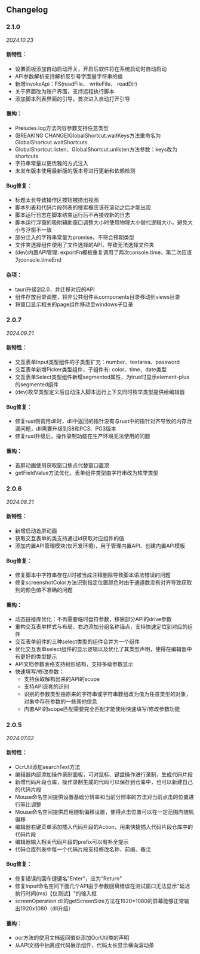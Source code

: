 ## Changelog

### 2.1.0

_2024.10.23_

#### 新特性：

- 设置面板添加自动启动开关，开启后软件将在系统启动时自动启动
- API参数解析支持解析反引号字面量字符串的值
- 新增invokeApi：FS(readFile、 writeFile、 readDir)
- 关于界面改为账户界面，支持远程执行脚本
- 添加脚本列表界面的引导，首次进入自动打开引导

#### 重构：

- Preludes.log方法内容参数支持任意类型
- (BREAKING CHANGE)GlobalShortcut.waitKeys方法重命名为GlobalShortcut.waitShortcuts
- GlobalShortcut.listen、GlobalShortcut.unlisten方法参数：keys改为shortcuts
- 字符串常量以更优雅的方式注入
- 未发布版本使用最新版的版本号进行更新和依赖检测

#### Bug修复：

- 标题太长导致操作区按钮被挤出视图
- 脚本列表和代码片段列表的搜索框应该在滚动之后才能出现
- 脚本运行日志在脚本结束运行后不再接收新的日志
- 脚本运行浮窗的吸附辅助窗口调整大小时使用物理大小替代逻辑大小，避免大小与浮窗不一致
- 部分注入的字符串常量为promise，不符合预期类型
- 文件夹选择组件使用了文件选择的API，导致无法选择文件夹
- (dev)内置API管理: exportFn模板重复调用了两次console.time，第二次应该为console.timeEnd

#### 杂项：

- tauri升级到2.0，并迁移对应的API
- 组件存放目录调整，将非公共组件从components目录移动到views目录
- 将窗口显示相关的page组件移动至windows子目录


### 2.0.7

_2024.09.21_

#### 新特性：

- 交互表单Input类型组件的子类型扩充：number、textarea、password
- 交互表单新增Picker类型组件，子组件有: color、time、date类型
- 交互表单Select类型组件新增segmented属性，为true时显示element-plus的segmented组件
- (dev)枚举类型定义后自动注入脚本运行上下文同时枚举类型提供给编辑器

#### Bug修复：

- 修复rust侧调用dll时，dll中返回的指针没有与rust中的指针对齐导致的内存泄漏问题，dll需要升级到S8和PC3、PG3版本
- 修复rust升级后，操作录制功能在生产环境无法使用的问题

#### 重构：

- 首屏动画使用获取窗口焦点代替窗口置顶
- getFieldValue方法优化，表单组件类型由字符串改为枚举类型

### 2.0.6

_2024.08.21_

#### 新特性：

- 新增启动首屏动画
- 获取交互表单的类支持通过id获取对应组件的值
- 添加内置API管理模块(仅开发环境)，用于管理内置API、创建内置API模板

#### Bug修复：

- 修复脚本中字符串存在//时被当成注释删除导致脚本语法错误的问题
- 修复screenshotColor方法识别指定位置颜色时由于通道数没有对齐导致获取到的颜色值不准确的问题

#### 重构：

- 动态链接库优化：不再需要临时盘符参数，移除部分API的drive参数
- 重构交互表单样式与布局，右边添加分组名称锚点，支持快速定位到对应的组件
- 交互表单组件的三种select类型的组件合并为一个组件
- 优化交互表单select组件的显示逻辑以及优化了其类型声明，使得在编辑器中有更好的类型提示
- API文档参数表格支持树形结构，支持多级参数显示
- 快速填写/修改参数：
  - 支持获取解构出来的API的scope
  - 支持API嵌套的识别
  - 识别的参数类型由原来的字符串或字符串数组改为值为任意类型的对象，对象中存在参数的一些其他信息
  - 内置API的scope匹配需要完全匹配才能使用快速填写/修改参数功能


### 2.0.5

_2024.07.02_

#### 新特性：

- OcrUtil添加searchText方法
- 编辑器内部添加操作录制面板，可对鼠标、键盘操作进行录制，生成代码片段
- 新增代码片段仓库，操作录制生成的代码可以保存到仓库中，也可以新建自己的代码片段
- Mouse命名空间提供设置基础分辨率和当前分辨率的方法对当前点击的位置进行等比调整
- Mouse命名空间提供启用随机偏移设置，使得点击位置可以在一定范围内随机偏移
- 编辑器右键菜单添加插入代码片段的Action，用来快捷插入代码片段仓库中的代码片段
- 编辑器输入相关代码片段的prefix可以有补全提示
- 代码仓库列表中每一个代码片段支持修改名称、前缀、备注

#### Bug修复：

- 修复错误的回车键键名"Enter"，应为"Return"
- 修复Input命名空间下面几个API由于参数回填错误在测试窗口无法显示"延迟执行时间(ms)【仅测试】"的输入框
- screenOperation.dll的getScreenSize方法在1920*1080的屏幕能够正常输出1920x1080（dll升级）

#### 重构：

- ocr方法的使用文档返回值处添加OcrUtil类的声明
- 从API文档中抽离成代码展示组件，代码太长显示横向滚动条

